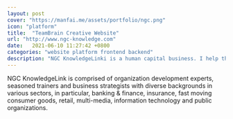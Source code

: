 ```yaml
---
layout: post
cover: "https://manfai.me/assets/portfolio/ngc.png"
icon: "platform"
title:  "TeamBrain Creative Website"
url: "http://www.ngc-knowledge.com"
date:   2021-06-10 11:27:42 +0800
categories: "website platform frontend backend"
description: "NGC KnowledgeLinki is a human capital business. I help them to build a general informational website."
---
```

NGC KnowledgeLink is comprised of organization development experts, seasoned trainers and business strategists with diverse backgrounds in various sectors, in particular, banking & finance, insurance, fast moving consumer goods, retail, multi-media, information technology and public organizations. 